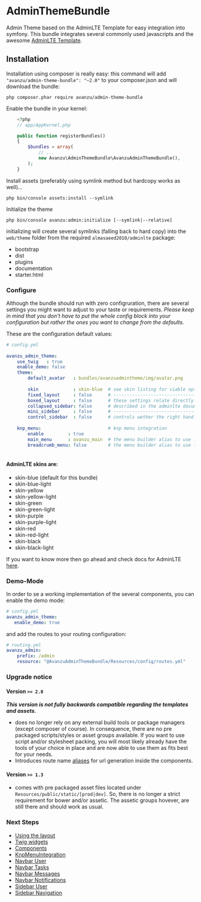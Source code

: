 AdminThemeBundle
================

Admin Theme based on the AdminLTE Template for easy integration into symfony.
This bundle integrates several commonly used javascripts and the awesome [AdminLTE Template][10].

## Installation

Installation using composer is really easy: this command will add `"avanzu/admin-theme-bundle": "~2.0"` to your composer.json
and will download the bundle:

	php composer.phar require avanzu/admin-theme-bundle


Enable the bundle in your kernel:
```php
	<?php
	// app/AppKernel.php

	public function registerBundles()
	{
		$bundles = array(
			// ...
			new Avanzu\AdminThemeBundle\AvanzuAdminThemeBundle(),
		);
	}
```

Install assets (preferably using symlink method but hardcopy works as well)...

	php bin/console assets:install --symlink

Initialize the theme

    php bin/console avanzu:admin:initialize [--symlink|--relative]

initializing will create several symlinks (falling back to hard copy) into the `web/theme` folder from the required `almasaeed2010/adminlte` package:

 - bootstrap
 - dist
 - plugins
 - documentation
 - starter.html
  

### Configure

Although the bundle should run with zero configruration, there are several settings you might want to adjust to your taste or requirements. 
*Please keep in mind that you don't have to put the whole config block into your configuration but rather the ones you want to change from the defaults.* 

These are the configuration default values:  

```yaml 
# config.yml
      
avanzu_admin_theme:
	use_twig   : true
    enable_demo: false
    theme:
    	default_avatar   : bundles/avanzuadmintheme/img/avatar.png  
        
        skin             : skin-blue  # see skin listing for viable options
        fixed_layout     : false      # -------------------------------------------------------
        boxed_layout     : false      # these settings relate directly to the "Layout Options"
        collapsed_sidebar: false      # described in the adminlte documentation
        mini_sidebar     : false      # -------------------------------------------------------
        control_sidebar  : false      # controls wether the right hand panel will be rendered  
    
	knp_menu:                         # knp menu integration     
    	enable         : true          
        main_menu      : avanzu_main  # the menu builder alias to use for the main menu
        breadcrumb_menu: false        # the menu builder alias to use for the breacrumbs
        
```            

#### AdminLTE skins are:
 - skin-blue (default for this bundle)
 - skin-blue-light 
 - skin-yellow
 - skin-yellow-light
 - skin-green
 - skin-green-light
 - skin-purple
 - skin-purple-light
 - skin-red
 - skin-red-light
 - skin-black
 - skin-black-light 
 
If you want to know more then go ahead and check docs for AdminLTE [here][9].


### Demo-Mode
In order to se a working implementation of the several components, you can enable the demo mode:

 ```yaml
 # config.yml
 avanzu_admin_theme:
 	enable_demo: true
```
and add the routes to your routing configuration: 

```yaml
# routing.yml
avanzu_admin:
	prefix: /admin
    resource: "@AvanzuAdminThemeBundle/Resources/config/routes.yml"
```

### Upgrade notice

#### Version `>= 2.0`
___This version is not fully backwards compatible regarding the templates and assets.___

- does no longer rely on any external build tools or package managers (except composer of course). 
In consequence, there are no pre packaged scripts/styles or asset groups available. 
If you want to use script and/or stylesheet packing, you will most likely already have the tools of your choice in place and are now able to use them as fits best for your needs. 
- Introduces route name [aliases][2] for url generation inside the components. 
   
#### Version `>= 1.3` 
- comes with pre packaged asset files located under `Resources/public/static/[prod|dev]`. So, there is no
longer a strict requirement for bower and/or assetic. The assetic groups hovever, are still there and should work as usual.


### Next Steps
* [Using the layout][1]
* [Twig widgets][12]
* [Components][2]
* [KnpMenuIntegration][11]
* [Navbar User][3]
* [Navbar Tasks][4]
* [Navbar Messages][5]
* [Navbar Notifications][6]
* [Sidebar User][7]
* [Sidebar Navigation][8]


 [1]: Resources/docs/layout.md
 [2]: Resources/docs/component_events.md
 [3]: Resources/docs/navbar_user.md
 [4]: Resources/docs/navbar_tasks.md
 [5]: Resources/docs/navbar_messages.md
 [6]: Resources/docs/navbar_notifications.md
 [7]: Resources/docs/sidebar_user.md
 [8]: Resources/docs/sidebar_navigation.md
 [9]: https://almsaeedstudio.com/themes/AdminLTE/documentation/index.html
 [10]: https://github.com/almasaeed2010/AdminLTE
 [11]: Resources/docs/knp_menu.md
 [12]: Resources/docs/twig_widgets.md
